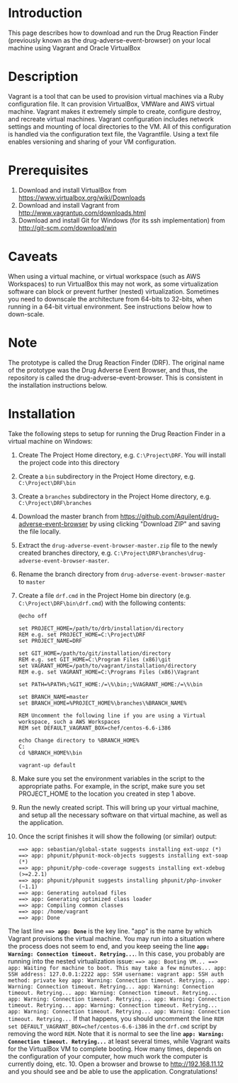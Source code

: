 # Introduction
This page describes how to download and run the Drug Reaction Finder (previously known as the drug-adverse-event-browser) on your local machine using Vagrant and Oracle VirtualBox

# Description
Vagrant is a tool that can be used to provision virtual machines via a Ruby configuration file. It can provision VirtualBox, VMWare and AWS virtual machine. Vagrant makes it extremely simple to create, configure destroy, and recreate virtual machines. Vagrant configuration includes network settings and mounting of local directories to the VM. All of this configuration is handled via the configuration text file, the Vagrantfile. Using a text file enables versioning and sharing of your VM configuration.

# Prerequisites
1. Download and install VirtualBox from https://www.virtualbox.org/wiki/Downloads
2. Download and install Vagrant from http://www.vagrantup.com/downloads.html
3. Download and install Git for Windows (for its ssh implementation) from http://git-scm.com/download/win

# Caveats
When using a virtual machine, or virtual workspace (such as AWS Workspaces) to run VirtualBox this may not work, as some virtualization software can block or prevent further (nested) virtualization. Sometimes you need to downscale the architecture from 64-bits to 32-bits, when running in a 64-bit virtual environment. See instructions below how to down-scale.

# Note
The prototype is called the Drug Reaction Finder (DRF).  The original name of the prototype was the Drug Adverse Event Browser, and thus, the repository is called the drug-adverse-event-browser.  This is consistent in the installation instructions below. 

# Installation
Take the following steps to setup for running the Drug Reaction Finder in a virtual machine on Windows:

1. Create The Project Home directory, e.g. `C:\Project\DRF`. You will install the project code into this directory
2. Create a `bin` subdirectory in the Project Home directory, e.g. `C:\Project\DRF\bin`
3. Create a `branches` subdirectory in the Project Home directory, e.g. `C:\Project\DRF\branches`
4. Download the master branch from https://github.com/Aquilent/drug-adverse-event-browser by using clicking "Download ZIP" and saving the file locally.
5. Extract the `drug-adverse-event-browser-master.zip` file to the newly created branches directory, e.g. `C:\Project\DRF\branches\drug-adverse-event-browser-master`.
6. Rename the branch directory from `drug-adverse-event-browser-master` to `master`
7. Create a file `drf.cmd` in the Project Home bin directory (e.g. `C:\Project\DRF\bin\drf.cmd`) with the following contents:
    ```
    @echo off
    
    set PROJECT_HOME=/path/to/drb/installation/directory
    REM e.g. set PROJECT_HOME=C:\Project\DRF
    set PROJECT_NAME=DRF
    
    set GIT_HOME=/path/to/git/installation/directory
    REM e.g. set GIT_HOME=C:\Program Files (x86)\git
    set VAGRANT_HOME=/path/to/vagrant/installation/directory
    REM e.g. set VAGRANT_HOME=C:\Programs Files (x86)\Vagrant
    
    set PATH=%PATH%;%GIT_HOME:/=\%\bin;;%VAGRANT_HOME:/=\%\bin
    
    set BRANCH_NAME=master
    set BRANCH_HOME=%PROJECT_HOME%\branches\%BRANCH_NAME%
    
    REM Uncomment the following line if you are using a Virtual workspace, such a AWS Workspaces
    REM set DEFAULT_VAGRANT_BOX=chef/centos-6.6-i386
    
    echo Change directory to %BRANCH_HOME%
    C:
    cd %BRANCH_HOME%\bin
    
    vagrant-up default
    ```
8. Make sure you set the environment variables in the script to the appropriate paths.  For example, in the script, make sure you set PROJECT_HOME to the location you created in step 1 above.
9. Run the newly created script. This will bring up your virtual machine, and setup all the necessary software on that virtual machine, as well as the application.

9. Once the script finishes it will show the following (or similar) output:

    ```
    ==> app: sebastian/global-state suggests installing ext-uopz (*)
    ==> app: phpunit/phpunit-mock-objects suggests installing ext-soap (*)
    ==> app: phpunit/php-code-coverage suggests installing ext-xdebug (>=2.2.1)
    ==> app: phpunit/phpunit suggests installing phpunit/php-invoker (~1.1)
    ==> app: Generating autoload files
    ==> app: Generating optimized class loader
    ==> app: Compiling common classes
    ==> app: /home/vagrant
    ==> app: Done
    ```
The last line **`==> app: Done`** is the key line. "app" is the name by which Vagrant provisions the virtual machine.  You may run into a situation where the process does not seem to end, and you keep seeing the line **`app: Warning: Connection timeout. Retrying...`**.  In this case, you probably are running into the nested virtualization issue:
    ```
    ==> app: Booting VM...
    ==> app: Waiting for machine to boot. This may take a few minutes...
        app: SSH address: 127.0.0.1:2222
        app: SSH username: vagrant
        app: SSH auth method: private key
        app: Warning: Connection timeout. Retrying...
        app: Warning: Connection timeout. Retrying...
        app: Warning: Connection timeout. Retrying...
        app: Warning: Connection timeout. Retrying...
        app: Warning: Connection timeout. Retrying...
        app: Warning: Connection timeout. Retrying...
        app: Warning: Connection timeout. Retrying...
        app: Warning: Connection timeout. Retrying...
        app: Warning: Connection timeout. Retrying...
    ```
If that happens, you should uncomment the line
    ```
    REM set DEFAULT_VAGRANT_BOX=chef/centos-6.6-i386
    ```
in the `drf.cmd` script by removing the word `REM`. Note that it is normal to see the line **`app: Warning: Connection timeout. Retrying...`** at least several times, while Vagrant waits for the VirtualBox VM to complete booting. How many times, depends on the configuration of your computer, how much work the computer is currently doing, etc.
10. Open a browser and browse to http://192.168.11.12 and you should see and be able to use the application.  Congratulations!
